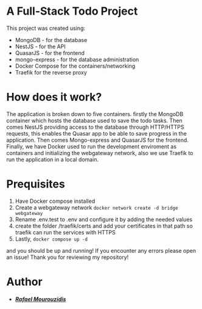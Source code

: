 # A Full-Stack Todo Project

This project was created using:
 - MongoDB - for the database
 - NestJS - for the API
 - QuasarJS - for the frontend 
 - mongo-express - for the database administration
 - Docker Compose for the containers/networking
 - Traefik for the reverse proxy

# How does it work?

The application is broken down to five containers. firstly the MongoDB container which hosts the database used to save
the todo tasks. Then comes NestJS providing access to the database through HTTP/HTTPS requests, this enables the 
Quasar app to be able to save progress in the application. Then comes Mongo-express and QuasarJS for the frontend. 
Finally, we have Docker used to run the development enviroment as containers and initializing the webgateway network,
also we use Traefik to run the application in a local domain.

# Prequisites
1. Have Docker compose installed 
2. Create a webgateway network ```docker network create -d bridge webgateway```
3. Rename .env.test to .env and configure it by adding the needed values
5. create the folder /traefik/certs and add your certificates in that path so traefik can run the services with HTTPS
4. Lastly, ```docker compose up -d```

and you should be up and running! 
If you encounter any errors please open an issue!
Thank you for reviewing my repository!

# Author 
 - ##### **[Rafael Mourouzidis](https://github.com/rafabill)**  

 
